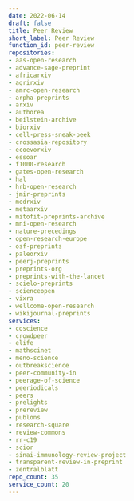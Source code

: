 ```yaml
---
date: 2022-06-14
draft: false
title: Peer Review
short_label: Peer Review
function_id: peer-review
repositories:
- aas-open-research
- advance-sage-preprint
- africarxiv
- agrirxiv
- amrc-open-research
- arpha-preprints
- arxiv
- authorea
- beilstein-archive
- biorxiv
- cell-press-sneak-peek
- crossasia-repository
- ecoevorxiv
- essoar
- f1000-research
- gates-open-research
- hal
- hrb-open-research
- jmir-preprints
- medrxiv
- metaarxiv
- mitofit-preprints-archive
- mni-open-research
- nature-precedings
- open-research-europe
- osf-preprints
- paleorxiv
- peerj-preprints
- preprints-org
- preprints-with-the-lancet
- scielo-preprints
- scienceopen
- vixra
- wellcome-open-research
- wikijournal-preprints
services:
- coscience
- crowdpeer
- elife
- mathscinet
- meno-science
- outbreakscience
- peer-community-in
- peerage-of-science
- peeriodicals
- peers
- prelights
- prereview
- publons
- research-square
- review-commons
- rr-c19
- scior
- sinai-immunology-review-project
- transparent-review-in-preprint
- zentralblatt
repo_count: 35
service_count: 20
---
```



